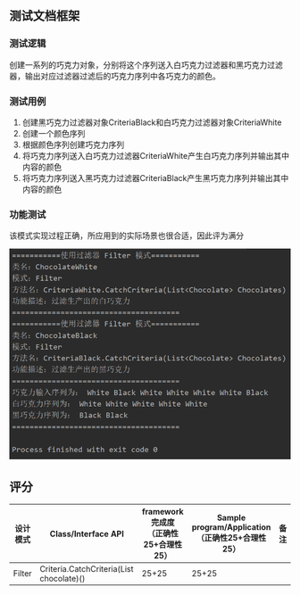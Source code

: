 ## 测试文档框架

### 测试逻辑

创建一系列的巧克力对象，分别将这个序列送入白巧克力过滤器和黑巧克力过滤器，输出对应过滤器过滤后的巧克力序列中各巧克力的颜色。

### 测试用例

1. 创建黑巧克力过滤器对象CriteriaBlack和白巧克力过滤器对象CriteriaWhite
2. 创建一个颜色序列
3. 根据颜色序列创建巧克力序列
4. 将巧克力序列送入白巧克力过滤器CriteriaWhite产生白巧克力序列并输出其中内容的颜色
5. 将巧克力序列送入黑巧克力过滤器CriteriaBlack产生黑巧克力序列并输出其中内容的颜色

### 功能测试

该模式实现过程正确，所应用到的实际场景也很合适，因此评为满分

<img src="../img/filter.png" style="zoom: 60%">

## 评分

| 设计模式 | Class/Interface API                                 | framework完成度<br />（正确性25+合理性25） | Sample program/Application<br />（正确性25+合理性25） | 备注 |
| -------- | --------------------------------------------------- | ------------------------------------------ | ----------------------------------------------------- | ---- |
| Filter   | Criteria.CatchCriteria(List<Chocolate> chocolate)() | 25+25                                      | 25+25                                                 |      |

